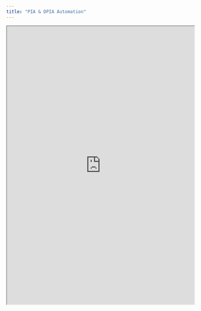 ```yaml
---
title: "PIA & DPIA Automation"
---
```



<iframe height="750" width="100%" src="https://ewelton.github.io/ktest/wiki.html#PIA%20&%20DPIA%20Automation"></iframe>
